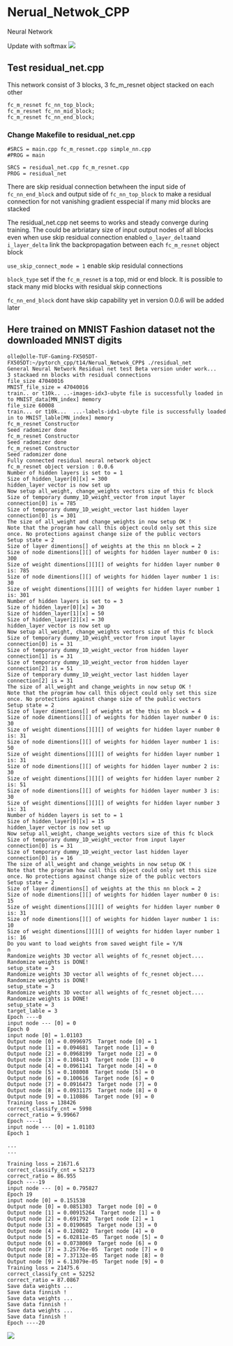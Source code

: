 # Nerual_Netwok_CPP
Neural Network

Update with softmax
![](MNIST_with_softmax.png)

## Test residual_net.cpp
This network consist of 3 blocks, 3 fc_m_resnet object stacked on each other

    fc_m_resnet fc_nn_top_block;
    fc_m_resnet fc_nn_mid_block;
    fc_m_resnet fc_nn_end_block;

### Change Makefile to residual_net.cpp

    #SRCS = main.cpp fc_m_resnet.cpp simple_nn.cpp
    #PROG = main

    SRCS = residual_net.cpp fc_m_resnet.cpp 
    PROG = residual_net


 There are skip residual connection betwheen the input side of `fc_nn_end_block` and output side of `fc_nn_top_block` 
 to make a residual connection for not vanishing gradient esspecial if many mid blocks are stacked 
 
 The residual_net.cpp net seems to works and steady converge during training.
 The could be arbriatary size of input output nodes of all blocks even when use skip residual connection enabled
 `o_layer_delta`and `i_layer_delta` link the backpropagation between each `fc_m_resnet` object block 
 
 `use_skip_connect_mode = 1` enable skip residulal connections
 
 `block_type` set if the `fc_m_resnet` is a top, mid or end block. It is possible to stack many mid blocks with residual skip connections
 
 `fc_nn_end_block` dont have skip capability yet in version 0.0.6 will be added later 
 
 ## Here trained on MNIST Fashion dataset not the downloaded MNIST digits 
 
    olle@olle-TUF-Gaming-FX505DT-FX505DT:~/pytorch_cpp/t14/Nerual_Netwok_CPP$ ./residual_net 
    General Neural Network Residual net test Beta version under work...
    3 stackaed nn blocks with residual connections 
    file_size 47040016
    MNIST_file_size = 47040016
    train.. or t10k.. ..-images-idx3-ubyte file is successfully loaded in to MNIST_data[MN_index] memory
    file_size 60008
    train... or t10k...  ...-labels-idx1-ubyte file is successfully loaded in to MNIST_lable[MN_index] memory
    fc_m_resnet Constructor
    Seed radomizer done
    fc_m_resnet Constructor
    Seed radomizer done
    fc_m_resnet Constructor
    Seed radomizer done
    Fully connected residual neural network object
    fc_m_resnet object version : 0.0.6
    Number of hidden layers is set to = 1
    Size of hidden_layer[0][x] = 300
    hidden_layer vector is now set up
    Now setup all_weight, change_weights vectors size of this fc block
    Size of temporary dummy_1D_weight_vector from input layer connection[0] is = 785
    Size of temporary dummy_1D_weight_vector last hidden layer connection[0] is = 301
    The size of all_weight and change_weights in now setup OK !
    Note that the program how call this object could only set this size once. No protections against change size of the public vectors
    Setup state = 2
    Size of layer dimentions[] of weights at the this nn block = 2
    Size of node dimentions[][] of weights for hidden layer number 0 is: 300
    Size of weight dimentions[][][] of weights for hidden layer number 0 is: 785
    Size of node dimentions[][] of weights for hidden layer number 1 is: 30
    Size of weight dimentions[][][] of weights for hidden layer number 1 is: 301
    Number of hidden layers is set to = 3
    Size of hidden_layer[0][x] = 30
    Size of hidden_layer[1][x] = 50
    Size of hidden_layer[2][x] = 30
    hidden_layer vector is now set up
    Now setup all_weight, change_weights vectors size of this fc block
    Size of temporary dummy_1D_weight_vector from input layer connection[0] is = 31
    Size of temporary dummy_1D_weight_vector from hidden layer connection[1] is = 31
    Size of temporary dummy_1D_weight_vector from hidden layer connection[2] is = 51
    Size of temporary dummy_1D_weight_vector last hidden layer connection[2] is = 31
    The size of all_weight and change_weights in now setup OK !
    Note that the program how call this object could only set this size once. No protections against change size of the public vectors
    Setup state = 2
    Size of layer dimentions[] of weights at the this nn block = 4
    Size of node dimentions[][] of weights for hidden layer number 0 is: 30
    Size of weight dimentions[][][] of weights for hidden layer number 0 is: 31
    Size of node dimentions[][] of weights for hidden layer number 1 is: 50
    Size of weight dimentions[][][] of weights for hidden layer number 1 is: 31
    Size of node dimentions[][] of weights for hidden layer number 2 is: 30
    Size of weight dimentions[][][] of weights for hidden layer number 2 is: 51
    Size of node dimentions[][] of weights for hidden layer number 3 is: 30
    Size of weight dimentions[][][] of weights for hidden layer number 3 is: 31
    Number of hidden layers is set to = 1
    Size of hidden_layer[0][x] = 15
    hidden_layer vector is now set up
    Now setup all_weight, change_weights vectors size of this fc block
    Size of temporary dummy_1D_weight_vector from input layer connection[0] is = 31
    Size of temporary dummy_1D_weight_vector last hidden layer connection[0] is = 16
    The size of all_weight and change_weights in now setup OK !
    Note that the program how call this object could only set this size once. No protections against change size of the public vectors
    Setup state = 2
    Size of layer dimentions[] of weights at the this nn block = 2
    Size of node dimentions[][] of weights for hidden layer number 0 is: 15
    Size of weight dimentions[][][] of weights for hidden layer number 0 is: 31
    Size of node dimentions[][] of weights for hidden layer number 1 is: 10
    Size of weight dimentions[][][] of weights for hidden layer number 1 is: 16
    Do you want to load weights from saved weight file = Y/N 
    n
    Randomize weights 3D vector all weights of fc_resnet object....
    Randomize weights is DONE!
    setup_state = 3
    Randomize weights 3D vector all weights of fc_resnet object....
    Randomize weights is DONE!
    setup_state = 3
    Randomize weights 3D vector all weights of fc_resnet object....
    Randomize weights is DONE!
    setup_state = 3
    target_lable = 3
    Epoch ----0
    input node --- [0] = 0
    Epoch 0
    input node [0] = 1.01103
    Output node [0] = 0.0996975  Target node [0] = 1
    Output node [1] = 0.094681  Target node [1] = 0
    Output node [2] = 0.0968199  Target node [2] = 0
    Output node [3] = 0.108413  Target node [3] = 0
    Output node [4] = 0.0961141  Target node [4] = 0
    Output node [5] = 0.108008  Target node [5] = 0
    Output node [6] = 0.100616  Target node [6] = 0
    Output node [7] = 0.0916473  Target node [7] = 0
    Output node [8] = 0.0931175  Target node [8] = 0
    Output node [9] = 0.110886  Target node [9] = 0
    Training loss = 138426
    correct_classify_cnt = 5998
    correct_ratio = 9.99667
    Epoch ----1
    input node --- [0] = 1.01103
    Epoch 1
 
    ...
    ... 
 
    Training loss = 21671.6
    correct_classify_cnt = 52173
    correct_ratio = 86.955
    Epoch ----19
    input node --- [0] = 0.795827
    Epoch 19
    input node [0] = 0.151538
    Output node [0] = 0.0851303  Target node [0] = 0
    Output node [1] = 0.00915264  Target node [1] = 0
    Output node [2] = 0.691792  Target node [2] = 1
    Output node [3] = 0.0190685  Target node [3] = 0
    Output node [4] = 0.120822  Target node [4] = 0
    Output node [5] = 6.02811e-05  Target node [5] = 0
    Output node [6] = 0.0738069  Target node [6] = 0
    Output node [7] = 3.25776e-05  Target node [7] = 0
    Output node [8] = 7.37132e-05  Target node [8] = 0
    Output node [9] = 6.13079e-05  Target node [9] = 0
    Training loss = 21475.6
    correct_classify_cnt = 52252
    correct_ratio = 87.0867
    Save data weights ...
    Save data finnish !
    Save data weights ...
    Save data finnish !
    Save data weights ...
    Save data finnish !
    Epoch ----20

![](residual_net_7_layer_in_total_c.png)

